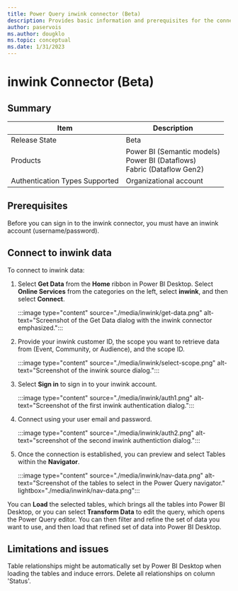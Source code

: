 ```yaml
---
title: Power Query inwink connector (Beta)
description: Provides basic information and prerequisites for the connector, and descriptions on how to connect to the inwink connector.
author: paservois
ms.author: dougklo
ms.topic: conceptual
ms.date: 1/31/2023
---
```


# inwink Connector (Beta)

## Summary

| Item | Description |
| ---- | ----------- |
| Release State | Beta |
| Products | Power BI (Semantic models)<br/>Power BI (Dataflows)<br/>Fabric (Dataflow Gen2) |
| Authentication Types Supported | Organizational account |

## Prerequisites

Before you can sign in to the inwink connector, you must have an inwink account (username/password).

## Connect to inwink data

To connect to inwink data:

1. Select **Get Data** from the **Home** ribbon in Power BI Desktop. Select **Online Services** from the categories on the left, select **inwink**, and then select **Connect**.

   :::image type="content" source="./media/inwink/get-data.png" alt-text="Screenshot of the Get Data dialog with the inwink connector emphasized.":::

2. Provide your inwink customer ID, the scope you want to retrieve data from (Event, Community, or Audience), and the scope ID.

   :::image type="content" source="./media/inwink/select-scope.png" alt-text="Screenshot of the inwink source dialog.":::

3. Select **Sign in** to sign in to your inwink account.

   :::image type="content" source="./media/inwink/auth1.png" alt-text="Screenshot of the first inwink authentication dialog.":::

4. Connect using your user email and password.

   :::image type="content" source="./media/inwink/auth2.png" alt-text="screenshot of the second inwink authentiction dialog.":::

5. Once the connection is established, you can preview and select Tables within the **Navigator**.

   :::image type="content" source="./media/inwink/nav-data.png" alt-text="Screenshot of the tables to select in the Power Query navigator." lightbox="./media/inwink/nav-data.png":::

You can **Load** the selected tables, which brings all the tables into Power BI Desktop, or you can select **Transform Data** to edit the query, which opens the Power Query editor. You can then filter and refine the set of data you want to use, and then load that refined set of data into Power BI Desktop.

## Limitations and issues

Table relationships might be automatically set by Power BI Desktop when loading the tables and induce errors. Delete all relationships on column 'Status'.
